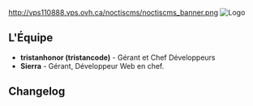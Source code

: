 http://vps110888.vps.ovh.ca/noctiscms/noctiscms_banner.png
![Logo](http://vps110888.vps.ovh.ca/noctiscms/noctiscms_banner.png "Logo")

## L'Équipe
* __tristanhonor (tristancode)__  - Gérant et Chef Développeurs
* __Sierra__  - Gérant, Développeur Web en chef.

## Changelog
